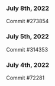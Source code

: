 ### July 8th, 2022

Commit #273854

### July 5th, 2022

Commit #314353


### July 4th, 2022

Commit #72281
